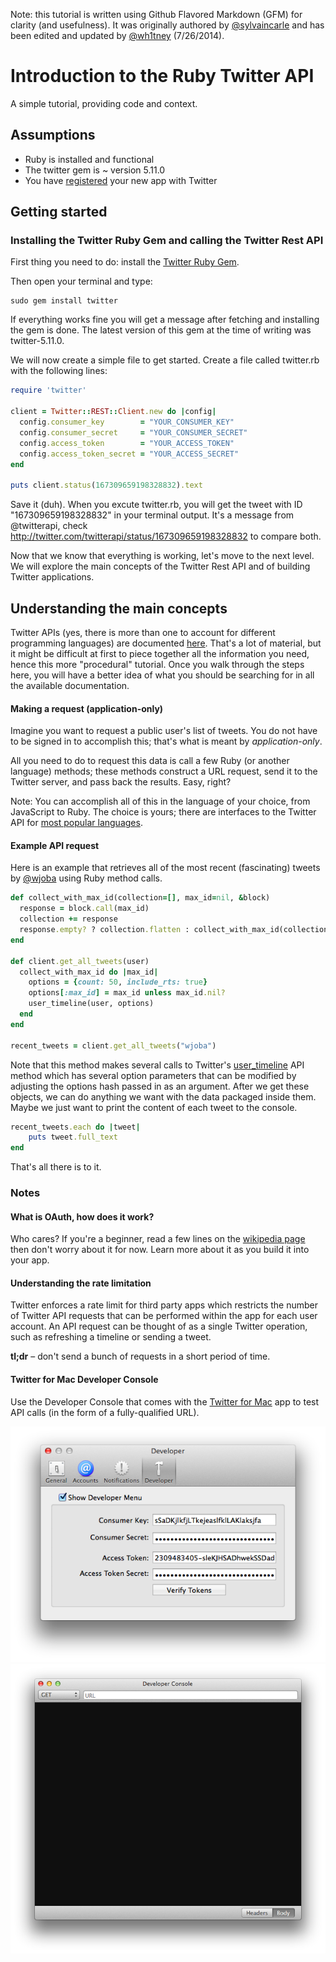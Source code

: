 Note: this tutorial is written using Github Flavored Markdown (GFM) for clarity (and usefulness). It was originally authored by [@sylvaincarle](https://github.com/sylvaincarle) and has been edited and updated by [@wh1tney](http://www.github.com/wh1tney) (7/26/2014).

# Introduction to the Ruby Twitter API

A simple tutorial, providing code and context.

## Assumptions

* Ruby is installed and functional
* The twitter gem is ~ version 5.11.0
* You have [registered](https://dev.twitter.com/apps) your new app with Twitter

## Getting started

### Installing the Twitter Ruby Gem and calling the Twitter Rest API

First thing you need to do: install the [Twitter Ruby Gem](http://twitter.rubyforge.org/).

Then open your terminal and type:

    sudo gem install twitter

If everything works fine you will get a message after fetching and installing the gem is done. The latest version of this gem at the time of writing was twitter-5.11.0.

We will now create a simple file to get started. Create a file called twitter.rb with the following lines:

```ruby
require 'twitter'

client = Twitter::REST::Client.new do |config|
  config.consumer_key        = "YOUR_CONSUMER_KEY"
  config.consumer_secret     = "YOUR_CONSUMER_SECRET"
  config.access_token        = "YOUR_ACCESS_TOKEN"
  config.access_token_secret = "YOUR_ACCESS_SECRET"
end

puts client.status(167309659198328832).text
 ```
Save it (duh). When you excute twitter.rb, you will get the tweet with ID "167309659198328832" in your terminal output. It's a message from @twitterapi, check http://twitter.com/twitterapi/status/167309659198328832 to compare both. 

Now that we know that everything is working, let's move to the next level. We will explore the main concepts of the Twitter Rest API and of building Twitter applications.

<style "display:none">TODO: add troubleshooting tips</style>

## Understanding the main concepts

Twitter APIs (yes, there is more than one to account for different programming languages) are documented [here](https://dev.twitter.com/docs). That's a lot of material, but it might be difficult at first to piece together all the information you need, hence this more "procedural" tutorial. Once you walk through the steps here, you will have a better idea of what you should be searching for in all the available documentation.

#### Making a request (application-only)

Imagine you want to request a public user's list of tweets. You do not have to be signed in to accomplish this; that's what is meant by *application-only*.

All you need to do to request this data is call a few Ruby (or another language) methods; these methods construct a URL request, send it to the Twitter server, and pass back the results. Easy, right?

Note: You can accomplish all of this in the language of your choice, from JavaScript to Ruby. The choice is yours; there are interfaces to the Twitter API for [most popular languages](https://dev.twitter.com/docs/twitter-libraries).

#### Example API request

Here is an example that retrieves all of the most recent (fascinating) tweets by [@wjoba](http://twitter.com) using Ruby method calls.

```ruby
def collect_with_max_id(collection=[], max_id=nil, &block)
  response = block.call(max_id)
  collection += response
  response.empty? ? collection.flatten : collect_with_max_id(collection, response.last.id - 1, &block)
end

def client.get_all_tweets(user)
  collect_with_max_id do |max_id|
    options = {count: 50, include_rts: true}
    options[:max_id] = max_id unless max_id.nil?
    user_timeline(user, options)
  end
end

recent_tweets = client.get_all_tweets("wjoba")
```
Note that this method makes several calls to Twitter's [user_timeline](https://dev.twitter.com/docs/api/1.1/get/statuses/user_timeline) API method which has several option parameters that can be modified by adjusting the options hash passed in as an argument.
After we get these objects, we can do anything we want with the data packaged inside them. Maybe we just want to print the content of each tweet to the console.

```ruby
recent_tweets.each do |tweet|
	puts tweet.full_text
end
```

That's all there is to it.

### Notes

#### What is OAuth, how does it work?

Who cares? If you're a beginner, read a few lines on the [wikipedia page](http://en.wikipedia.org/wiki/Oauth) then don't worry about it for now. Learn more about it as you build it into your app.

#### Understanding the rate limitation

Twitter enforces a rate limit for third party apps which restricts the number of Twitter API requests that can be performed within the app for each user account. An API request can be thought of as a single Twitter operation, such as refreshing a timeline or sending a tweet.

**tl;dr** – don't send a bunch of requests in a short period of time.

#### Twitter for Mac Developer Console

Use the Developer Console that comes with the [Twitter for Mac](https://itunes.apple.com/us/app/twitter/id409789998?mt=12) app to test API calls (in the form of a fully-qualified URL).

![Developer Menu in Twitter for Mac](developer.png)
![Developer Console](console.png)
